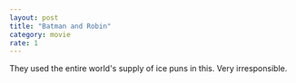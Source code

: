 ```yaml
---
layout: post
title: "Batman and Robin"
category: movie
rate: 1
---
```


They used the entire world's supply of ice puns in this. Very irresponsible.